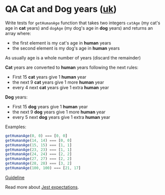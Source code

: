 # QA Cat and Dog years ([uk](readme.uk.md))

Write tests for `getHumanAge` function that takes two integers `catAge` (my
cat's age in **cat** years) and `dogAge` (my dog's age in **dog** years) and
returns an array where:

- the first element is my cat's age in **human** years
- the second element is my dog's age in **human** years

As usually age is a whole number of years (discard the remainder)

**Cat** years are converted to **human** years following the next rules:

- First 15 **cat** years give 1 **human** year
- the next 9 **cat** years give 1 more **human** year
- every 4 next **cat** years give 1 extra **human** year

**Dog** years:

- First 15 **dog** years give 1 **human** year
- the next 9 **dog** years give 1 more **human** year
- every 5 next **dog** years give 1 extra **human** year


Examples:

```js
getHumanAge(0, 0) === [0, 0]
getHumanAge(14, 14) === [0, 0]
getHumanAge(15, 15) === [1, 1]
getHumanAge(23, 23) === [1, 1]
getHumanAge(24, 24) === [2, 2]
getHumanAge(27, 27) === [2, 2]
getHumanAge(28, 28) === [3, 2]
getHumanAge(100, 100) === [21, 17]
```

[Guideline](https://github.com/mate-academy/js_task-guideline/blob/master/README.md)

Read more about [Jest expectations](https://jestjs.io/uk/docs/expect).
